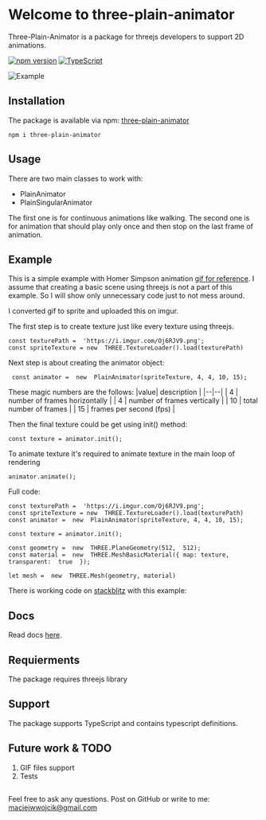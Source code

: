 # Welcome to three-plain-animator

Three-Plain-Animator is a package for threejs developers to support 2D animations.

[![npm version](https://badge.fury.io/js/three-plain-animator.svg)](https://badge.fury.io/js/three-plain-animator)
[![TypeScript](https://badges.frapsoft.com/typescript/code/typescript.svg?v=101)](https://github.com/ellerbrock/typescript-badges/)

![Example](https://media.giphy.com/media/cL5HGzoR4TAXvPrTX6/giphy.gif)

## Installation

The package is available via npm: [three-plain-animator](https://www.npmjs.com/package/three-plain-animator)


    npm i three-plain-animator

## Usage
There are two main classes to work with: 

 - PlainAnimator
 - PlainSingularAnimator
 
 The first one is for continuous animations like walking. The second one is for animation that should play only once and then stop on the last frame of animation. 

## Example

This is a simple example with Homer Simpson animation [gif for reference](https://ui-ex.com/images/transparent-gifs-simpson-2.gif).
I assume that creating a basic scene using threejs is not a part of this example. So I will show only unnecessary code just to not mess around.

I converted gif to sprite and uploaded this on imgur. 

The first step is to create texture just like every texture using threejs.

    const texturePath =  'https://i.imgur.com/Oj6RJV9.png';
    const spriteTexture = new  THREE.TextureLoader().load(texturePath)

   
Next step is about creating the animator object:

     const animator =  new  PlainAnimator(spriteTexture, 4, 4, 10, 15);
These magic numbers are the follows:
|value| description |
|--|--|
| 4 | number of frames horizontally |
| 4 | number of frames vertically |
| 10 | total number of frames |
| 15 | frames per second (fps) |

Then the final texture could be get using init() method:

    const texture = animator.init();
    
To animate texture it's required to animate texture in the main loop of rendering

    animator.animate();



Full code:

    const texturePath =  'https://i.imgur.com/Oj6RJV9.png';
    const spriteTexture = new  THREE.TextureLoader().load(texturePath)
    const animator =  new  PlainAnimator(spriteTexture, 4, 4, 10, 15);

	const texture = animator.init();    

    const geometry =  new  THREE.PlaneGeometry(512,  512);
    const material =  new  THREE.MeshBasicMaterial({ map: texture, transparent:  true  });
    
    let mesh =  new  THREE.Mesh(geometry, material)

There is working code on  [stackblitz](https://stackblitz.com/edit/plain-animations) with this example: 

## Docs

Read docs [here](https://stackblitz.com/edit/plain-animations).

## Requierments

The package requires threejs library

## Support
The package supports TypeScript and contains typescript definitions. 

## Future work & TODO

 1. GIF files support
 2. Tests


##  
Feel free to ask any questions. Post on GitHub or write to me: maciejwwojcik@gmail.com

